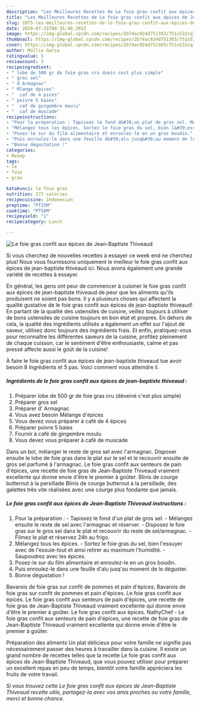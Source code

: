 ```yaml
---
description: "Les Meilleures Recettes de Le foie gras confit aux épices de Jean-Baptiste Thiveaud"
title: "Les Meilleures Recettes de Le foie gras confit aux épices de Jean-Baptiste Thiveaud"
slug: 2075-les-meilleures-recettes-de-le-foie-gras-confit-aux-epices-de-jean-baptiste-thiveaud
date: 2020-07-31T08:35:48.391Z
image: https://img-global.cpcdn.com/recipes/2b74ac924d751303/751x532cq70/le-foie-gras-confit-aux-epices-de-jean-baptiste-thiveaud-photo-principale-de-la-recette.jpg
thumbnail: https://img-global.cpcdn.com/recipes/2b74ac924d751303/751x532cq70/le-foie-gras-confit-aux-epices-de-jean-baptiste-thiveaud-photo-principale-de-la-recette.jpg
cover: https://img-global.cpcdn.com/recipes/2b74ac924d751303/751x532cq70/le-foie-gras-confit-aux-epices-de-jean-baptiste-thiveaud-photo-principale-de-la-recette.jpg
author: Mollie Garza
ratingvalue: 5
reviewcount: 3
recipeingredient:
- " lobe de 500 gr de foie gras cru dvein cest plus simple"
- " gros sel"
- " d Armagnac"
- " Mlange dpices"
- "  caf de 4 pices"
- " poivre 5 baies"
- "  caf de gingembre moulu"
- "  caf de muscade"
recipeinstructions:
- "Pour la préparation : Tapissez le fond d&#39;un plat de gros sel. Mélangez ensuite le reste de sel avec l&#39;armagnac et réserver. Disposez le foie gras sur le gros sel dans le plat et recouvrir du reste de sel/armagnac. Filmez le plat et réservez 24h au frigo."
- "Mélangez tous les épices. Sortez le foie gras du sel, bien l&#39;essuyer avec de l&#39;essuie-tout et ainsi retirer au maximum l&#39;humidité. Saupoudrez avec les épices."
- "Posez-le sur du film alimentaire et enroulez-le en un gros boudin."
- "Puis enroulez-le dans une feuille d&#39;alu jusq&#39;au moment de le déguster."
- "Bonne dégustation !"
categories:
- Resep
tags:
- le
- foie
- gras

katakunci: le foie gras 
nutrition: 277 calories
recipecuisine: Indonesian
preptime: "PT15M"
cooktime: "PT50M"
recipeyield: "1"
recipecategory: Lunch

---
```



![Le foie gras confit aux épices de Jean-Baptiste Thiveaud](https://img-global.cpcdn.com/recipes/2b74ac924d751303/751x532cq70/le-foie-gras-confit-aux-epices-de-jean-baptiste-thiveaud-photo-principale-de-la-recette.jpg)

Si vous cherchez de nouvelles recettes à essayer ce week end ne cherchez plus! Nous vous fournissons uniquement le meilleur le foie gras confit aux épices de jean-baptiste thiveaud ici. Nous avons également une grande variété de recettes à essayer.

En général, les gens ont peur de commencer à cuisiner le foie gras confit aux épices de jean-baptiste thiveaud de peur que les aliments qu'ils produisent ne soient pas bons. Il y a plusieurs choses qui affectent la qualité gustative de le foie gras confit aux épices de jean-baptiste thiveaud! En partant de la qualité des ustensiles de cuisine, veillez toujours à utiliser de bons ustensiles de cuisine toujours en bon état et propres. En dehors de cela, la qualité des ingrédients utilisés a également un effet sur l'ajout de saveur, utilisez donc toujours des ingrédients frais. Et enfin, pratiquez-vous pour reconnaître les différentes saveurs de la cuisine, profitez pleinement de chaque cuisson, car le sentiment d'être enthousiaste, calme et pas pressé affecte aussi le goût de la cuisine!

<!--inarticleads1-->

À faire le foie gras confit aux épices de jean-baptiste thiveaud tue avoir besoin 8 Ingrédients et 5 pas. Voici comment vous atteindre il.

##### Ingrédients de le foie gras confit aux épices de jean-baptiste thiveaud :

1. Préparer  lobe de 500 gr de foie gras cru (déveiné c&#39;est plus simple)
1. Préparer  gros sel
1. Préparer  d&#39; Armagnac
1. Vous avez besoin  Mélange d&#39;épices
1. Vous devez vous préparer  à café de 4 épices
1. Préparer  poivre 5 baies
1. Fournir  à café de gingembre moulu
1. Vous devez vous préparer  à café de muscade


Dans un bol, mélanger le reste de gros sel avec l&#39;armagnac. Disposer ensuite le lobe de foie gras dans le plat sur le sel et le recouvrir ensuite de gros sel parfumé à l&#39;armagnac. Le foie gras confit aux senteurs de pain d&#39;épices, une recette de foie gras de Jean-Baptiste Thiveaud vraiment excellente qui donne envie d&#39;être le premier à goûter. Blinis de courge butternut à la persillade Blinis de courge butternut à la persillade, des galettes très vite réalisées avec une courge plus fondante que jamais. 

<!--inarticleads2-->

##### Le foie gras confit aux épices de Jean-Baptiste Thiveaud instructions :

1. Pour la préparation : - Tapissez le fond d&#39;un plat de gros sel. - Mélangez ensuite le reste de sel avec l&#39;armagnac et réserver. - Disposez le foie gras sur le gros sel dans le plat et recouvrir du reste de sel/armagnac. - Filmez le plat et réservez 24h au frigo.
1. Mélangez tous les épices. - Sortez le foie gras du sel, bien l&#39;essuyer avec de l&#39;essuie-tout et ainsi retirer au maximum l&#39;humidité. - Saupoudrez avec les épices.
1. Posez-le sur du film alimentaire et enroulez-le en un gros boudin.
1. Puis enroulez-le dans une feuille d&#39;alu jusq&#39;au moment de le déguster.
1. Bonne dégustation !


Bavarois de foie gras sur confit de pommes et pain d&#39;épices; Bavarois de foie gras sur confit de pommes et pain d&#39;épices. Le foie gras confit aux épices. Le foie gras confit aux senteurs de pain d&#39;épices, une recette de foie gras de Jean-Baptiste Thiveaud vraiment excellente qui donne envie d&#39;être le premier à goûter. Le foie gras confit aux épices. NathyChef - Le foie gras confit aux senteurs de pain d&#39;épices, une recette de foie gras de Jean-Baptiste Thiveaud vraiment excellente qui donne envie d&#39;être le premier à goûter. 

<!--inarticleads1-->

<p>
Préparation des aliments Un plat délicieux pour votre famille ne signifie pas nécessairement passer des heures à travailler dans la cuisine. Il existe un grand nombre de recettes telles que la recette Le foie gras confit aux épices de Jean-Baptiste Thiveaud, que vous pouvez utiliser pour préparer un excellent repas en peu de temps, bientôt votre famille appréciera les fruits de votre travail.
</p>

<p>
<i>Si vous trouvez cette Le foie gras confit aux épices de Jean-Baptiste Thiveaud recette utile, partagez-la avec vos amis proches ou votre famille, merci et bonne chance.</i>
</p>
